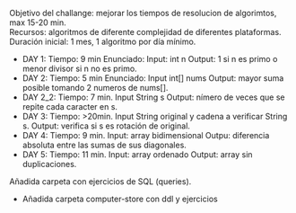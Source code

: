 Objetivo del challange: mejorar los tiempos de resolucion de algorimtos, max 15-20 min.  
Recursos: algoritmos de diferente complejidad de diferentes plataformas.  
Duración inicial: 1 mes, 1 algoritmo por día mínimo.  

- DAY 1: Tiempo: 9 min Enunciado: Input: int n  Output: 1 si n es primo o menor divisor si n no es primo.   
- DAY 2: Tiempo: 5 min Enunciado: Input int[] nums Output: mayor suma posible tomando 2 numeros de nums[]. 
- DAY 2_2: Tiempo: 7 min.  Input String s Output: nímero de veces que se repite cada caracter en s.  
- DAY 3: Tiempo: >20min. Input String original y cadena a verificar String s. Output: verifica si s es rotación de 
original.
- DAY 4: Tiempo: 9 min. Input: array bidimensional Outpu: diferencia absoluta entre las sumas de sus diagonales.  
- DAY 5: Tiempo: 11 min. Input: array ordenado Output: array sin duplicaciones.  


Añadida carpeta con ejercicios de SQL (queries).

- Añadida carpeta computer-store con ddl y ejercicios

